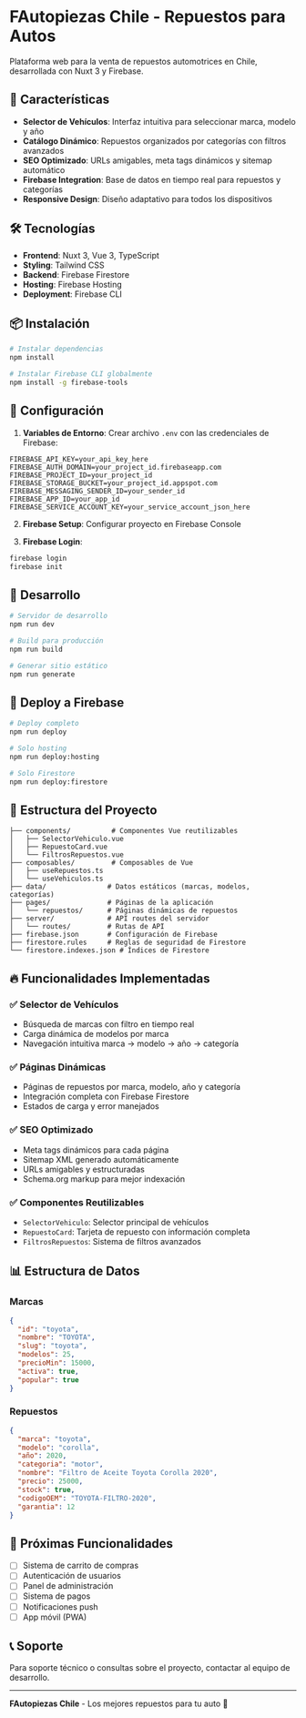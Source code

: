 # FAutopiezas Chile - Repuestos para Autos

Plataforma web para la venta de repuestos automotrices en Chile, desarrollada con Nuxt 3 y Firebase.

## 🚀 Características

- **Selector de Vehículos**: Interfaz intuitiva para seleccionar marca, modelo y año
- **Catálogo Dinámico**: Repuestos organizados por categorías con filtros avanzados
- **SEO Optimizado**: URLs amigables, meta tags dinámicos y sitemap automático
- **Firebase Integration**: Base de datos en tiempo real para repuestos y categorías
- **Responsive Design**: Diseño adaptativo para todos los dispositivos

## 🛠️ Tecnologías

- **Frontend**: Nuxt 3, Vue 3, TypeScript
- **Styling**: Tailwind CSS
- **Backend**: Firebase Firestore
- **Hosting**: Firebase Hosting
- **Deployment**: Firebase CLI

## 📦 Instalación

```bash
# Instalar dependencias
npm install

# Instalar Firebase CLI globalmente
npm install -g firebase-tools
```

## 🔧 Configuración

1. **Variables de Entorno**: Crear archivo `.env` con las credenciales de Firebase:

```env
FIREBASE_API_KEY=your_api_key_here
FIREBASE_AUTH_DOMAIN=your_project_id.firebaseapp.com
FIREBASE_PROJECT_ID=your_project_id
FIREBASE_STORAGE_BUCKET=your_project_id.appspot.com
FIREBASE_MESSAGING_SENDER_ID=your_sender_id
FIREBASE_APP_ID=your_app_id
FIREBASE_SERVICE_ACCOUNT_KEY=your_service_account_json_here
```

2. **Firebase Setup**: Configurar proyecto en Firebase Console

3. **Firebase Login**: 
```bash
firebase login
firebase init
```

## 🚀 Desarrollo

```bash
# Servidor de desarrollo
npm run dev

# Build para producción
npm run build

# Generar sitio estático
npm run generate
```

## 📱 Deploy a Firebase

```bash
# Deploy completo
npm run deploy

# Solo hosting
npm run deploy:hosting

# Solo Firestore
npm run deploy:firestore
```

## 📁 Estructura del Proyecto

```
├── components/          # Componentes Vue reutilizables
│   ├── SelectorVehiculo.vue
│   ├── RepuestoCard.vue
│   └── FiltrosRepuestos.vue
├── composables/         # Composables de Vue
│   ├── useRepuestos.ts
│   └── useVehiculos.ts
├── data/               # Datos estáticos (marcas, modelos, categorías)
├── pages/              # Páginas de la aplicación
│   └── repuestos/      # Páginas dinámicas de repuestos
├── server/             # API routes del servidor
│   └── routes/         # Rutas de API
├── firebase.json       # Configuración de Firebase
├── firestore.rules     # Reglas de seguridad de Firestore
└── firestore.indexes.json # Índices de Firestore
```

## 🔥 Funcionalidades Implementadas

### ✅ Selector de Vehículos
- Búsqueda de marcas con filtro en tiempo real
- Carga dinámica de modelos por marca
- Navegación intuitiva marca → modelo → año → categoría

### ✅ Páginas Dinámicas
- Páginas de repuestos por marca, modelo, año y categoría
- Integración completa con Firebase Firestore
- Estados de carga y error manejados

### ✅ SEO Optimizado
- Meta tags dinámicos para cada página
- Sitemap XML generado automáticamente
- URLs amigables y estructuradas
- Schema.org markup para mejor indexación

### ✅ Componentes Reutilizables
- `SelectorVehiculo`: Selector principal de vehículos
- `RepuestoCard`: Tarjeta de repuesto con información completa
- `FiltrosRepuestos`: Sistema de filtros avanzados

## 📊 Estructura de Datos

### Marcas
```json
{
  "id": "toyota",
  "nombre": "TOYOTA",
  "slug": "toyota",
  "modelos": 25,
  "precioMin": 15000,
  "activa": true,
  "popular": true
}
```

### Repuestos
```json
{
  "marca": "toyota",
  "modelo": "corolla",
  "año": 2020,
  "categoria": "motor",
  "nombre": "Filtro de Aceite Toyota Corolla 2020",
  "precio": 25000,
  "stock": true,
  "codigoOEM": "TOYOTA-FILTRO-2020",
  "garantia": 12
}
```

## 🎯 Próximas Funcionalidades

- [ ] Sistema de carrito de compras
- [ ] Autenticación de usuarios
- [ ] Panel de administración
- [ ] Sistema de pagos
- [ ] Notificaciones push
- [ ] App móvil (PWA)

## 📞 Soporte

Para soporte técnico o consultas sobre el proyecto, contactar al equipo de desarrollo.

---

**FAutopiezas Chile** - Los mejores repuestos para tu auto 🚗
